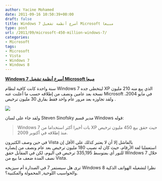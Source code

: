 ```yaml
---
author: Yacine Mohamed
date: 2011-09-16 10:50:39+00:00
draft: false
title: Windows 7 أسرع أنظمة تشغيل Microsoft مبيعا
type: post
url: /2011/09/microsoft-450-million-windows-7/
categories:
- Microsoft
tags:
- Microsoft
- Vista
- Windows 7
- Windows 8
---
```


[**Windows 7 أسرع أنظمة تشغيل Microsoft مبيعا**
](http://www.it-scoop.com/2011/09/microsoft-450-million-windows-7)




سنة واحدة كانت كافية لنظام Windows 7 ليتخطى جده XP الذي بِيع منه 210 مليون نسخة بعد عامين ونصف من إطلاقه حسب ما أعلنت عنه Microsoft في مايو 2004،  ولقد تجاوزه بعد مرور عام واحد فقط بفارق 30 مليون ترخيص.


[![](http://www.it-scoop.com/wp-content/uploads/2011/09/Microsoft-Logo-300x711.jpg)
](http://www.it-scoop.com/2011/09/microsoft-450-million-windows-7)

ولقد جاء على لسان Steven Sinofsky مدير قسم Windows قوله:


<blockquote>Windows 7 بات أخيرا أكثر استخداما من XP حيث حقق بيع 450 مليون ترخيص منذ إطلاقه في أكتوبر 2009.</blockquote>


في حين وصف الكثيرون Vista بالفاشل إلا أن لا يعتبر كذلك على الأقل إن استعملنا لغة الأرقام، حيث كان له نصيب 180 مليون ترخيص بعد عام ونصف من إبصاره للنور أي بمتوسط 335,195 ترخيص في اليوم، لكن في المقابل حقق Windows 7 خلال نصف المدة ضعف ما بيع من Vista.

ترى هل سيستمر 7 في الصدارة أم سيزيحه Windows 8 نظرا لتشغيله الهواتف الذكية والحواسيب اللوحية, المحمولة والمكتبية؟.
